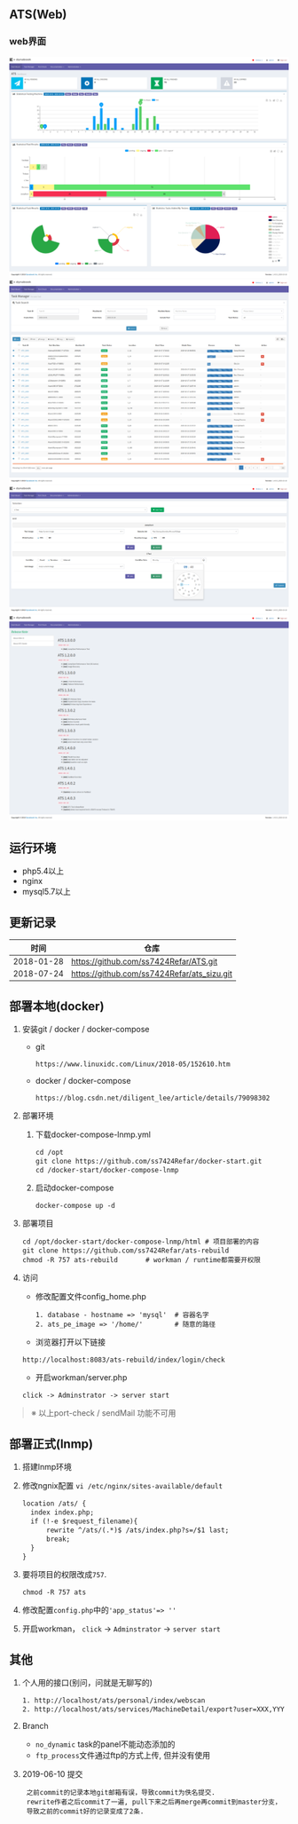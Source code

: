 ## ATS(Web)

### web界面

![layout1](public/static/img/readme/layout1.png)
![layout2](public/static/img/readme/layout2.png)
![layout3](public/static/img/readme/layout3.png)
![layout4](public/static/img/readme/layout4.png)


## 运行环境

+ php5.4以上
+ nginx
+ mysql5.7以上


## 更新记录

| 时间       | 仓库                                        |
| ---------- | ------------------------------------------- |
| 2018-01-28 | https://github.com/ss7424Refar/ATS.git      |
| 2018-07-24 | https://github.com/ss7424Refar/ats_sizu.git |


## 部署本地(docker)

1. 安装git / docker / docker-compose

   + git

     ```
     https://www.linuxidc.com/Linux/2018-05/152610.htm
     ```

   + docker / docker-compose

     ```
     https://blog.csdn.net/diligent_lee/article/details/79098302
     ```

2. 部署环境
   1. 下载docker-compose-lnmp.yml

      ```
      cd /opt
      git clone https://github.com/ss7424Refar/docker-start.git
      cd /docker-start/docker-compose-lnmp
      ```

   2. 启动docker-compose

      ```
      docker-compose up -d
      ```

3. 部署项目
   ```
   cd /opt/docker-start/docker-compose-lnmp/html # 项目部署的内容
   git clone https://github.com/ss7424Refar/ats-rebuild
   chmod -R 757 ats-rebuild       # workman / runtime都需要开权限
   ```

4. 访问
   + 修改配置文件config_home.php

     ```
     1. database - hostname => 'mysql'  # 容器名字
     2. ats_pe_image => '/home/'        # 随意的路径
     ```

   + 浏览器打开以下链接
   ```
   http://localhost:8083/ats-rebuild/index/login/check
   ```
   + 开启workman/server.php
   ```
   click -> Adminstrator -> server start
   ```


> ※ 以上port-check / sendMail 功能不可用

## 部署正式(lnmp)
   1. 搭建lnmp环境

   2. 修改ngnix配置 `vi /etc/nginx/sites-available/default`
      ```
      location /ats/ {
      	index index.php;
      	if (!-e $request_filename){
      		rewrite ^/ats/(.*)$ /ats/index.php?s=/$1 last;
      		break;
      	}
      }
      ```

   3. 要将项目的权限改成`757`.

      ```
      chmod -R 757 ats
      ```

   4. 修改配置`config.php`中的`'app_status'=> ''`

   5. 开启workman， `click` -> `Adminstrator` -> `server start`


## 其他

1. 个人用的接口(别问，问就是无聊写的)

   ```
   1. http://localhost/ats/personal/index/webscan
   2. http://localhost/ats/services/MachineDetail/export?user=XXX,YYY
   ```
2. Branch
   + `no_dynamic` task的panel不能动态添加的
   + `ftp_process`文件通过ftp的方式上传, 但并没有使用   

3. 2019-06-10 提交

   ```
    之前commit的记录本地git邮箱有误，导致commit为佚名提交.
    rewrite作者之后commit了一遍, pull下来之后再merge再commit到master分支，
    导致之前的commit好的记录变成了2条. 
   ```
